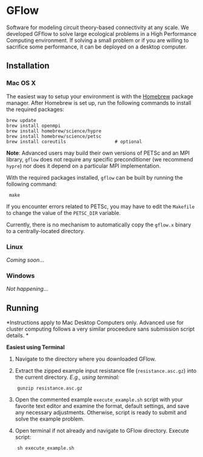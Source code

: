 # GFlow
Software for modeling circuit theory-based connectivity at any scale. We developed GFflow to solve large ecological problems in a High Performance Computing environment. If solving a small problem or if you are willing to sacrifice some performance, it can be deployed on a desktop computer.

## Installation

### Mac OS X

The easiest way to setup your environment is with the
[Homebrew](http://brew.sh) package manager.
After Homebrew is set up, run the following commands to install
the required packages:

    brew update
    brew install openmpi
    brew install homebrew/science/hypre
    brew install homebrew/science/petsc
    brew install coreutils					# optional

**Note**: Advanced users may build their own versions of PETSc and an MPI library, `gflow` does not require
any specific preconditioner (we recommend `hypre`) nor does it depend on a particular
MPI implementation.

With the required packages installed, `gflow` can be built by running the following command:

     make
     
If you encounter errors related to PETSc, you may have to edit the `Makefile` to change the 
value of the `PETSC_DIR` variable.

Currently, there is no mechanism to automatically copy the `gflow.x` binary to a centrally-located
directory.


### Linux

*Coming soon*...


### Windows

*Not happening*...


## Running 

*Instructions apply to Mac Desktop Computers only. Advanced use for cluster computing follows a very similar proceedure sans submission script details. *

**Easiest using Terminal** 

1. Navigate to the directory where you downloaded GFlow. 

2. Extract the zipped example input resistance file (`resistance.asc.gz`) into the current directory. *E.g., using terminal:*
```
    gunzip resistance.asc.gz
```
3. Open the commented example `execute_example.sh` script with your favorite text editor and examine the format, default settings, and save any necessary 
adjustments. Otherwise, script is ready to submit and solve the example problem.

4. Open terminal if not already and navigate to GFlow directory. Execute script:
```
    sh execute_example.sh
```

